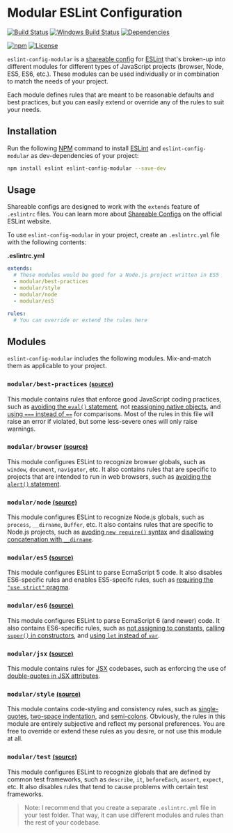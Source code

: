 Modular ESLint Configuration
=======================

[![Build Status](https://api.travis-ci.org/BigstickCarpet/eslint-config-modular.svg?branch=master)](https://travis-ci.org/BigstickCarpet/eslint-config-modular)
[![Windows Build Status](https://ci.appveyor.com/api/projects/status/035c7n3rg8vmu638/branch/master?svg=true&failingText=Windows%20build%20failing&passingText=Windows%20build%20passing)](https://ci.appveyor.com/project/BigstickCarpet/eslint-config-modular/branch/master)
[![Dependencies](https://david-dm.org/BigstickCarpet/eslint-config-modular.svg/dev-status.svg)](https://david-dm.org/BigstickCarpet/eslint-config-modular?type=dev)

[![npm](https://img.shields.io/npm/v/eslint-config-modular.svg?maxAge=43200)](https://www.npmjs.com/package/eslint-config-modular)
[![License](https://img.shields.io/npm/l/eslint-config-modular.svg?maxAge=2592000)](LICENSE)

`eslint-config-modular` is a [shareable config](http://eslint.org/docs/developer-guide/shareable-configs) for [ESLint](http://eslint.org/) that's broken-up into different modules for different types of JavaScript projects (browser, Node, ES5, ES6, etc.).  These modules can be used individually or in combination to match the needs of your project.

Each module defines rules that are meant to be reasonable defaults and best practices, but you can easily extend or override any of the rules to suit your needs.

Installation
-----------------------
Run the following [NPM](https://docs.npmjs.com/getting-started/what-is-npm) command to install [ESLint](http://eslint.org/) and `eslint-config-modular` as dev-dependencies of your project:

```bash
npm install eslint eslint-config-modular --save-dev
```

Usage
-----------------------
Shareable configs are designed to work with the `extends` feature of `.eslintrc` files. You can learn more about
[Shareable Configs](http://eslint.org/docs/developer-guide/shareable-configs) on the official ESLint website.

To use `eslint-config-modular` in your project, create an `.eslintrc.yml` file with the following contents:

**.eslintrc.yml**
```yaml
extends:
  # These modules would be good for a Node.js project written in ES5
  - modular/best-practices
  - modular/style
  - modular/node
  - modular/es5

rules:
  # You can override or extend the rules here
```

Modules
-----------------------
`eslint-config-modular` includes the following modules.  Mix-and-match them as applicable to your project.

### `modular/best-practices` <small>[(source)](./best-practices.js)</small>
This module contains rules that enforce good JavaScript coding practices, such as [avoiding the `eval()` statement](http://eslint.org/docs/rules/no-eval), not [reassigning native objects](http://eslint.org/docs/rules/no-native-reassign), and [using `===` instead of `==`](http://eslint.org/docs/rules/eqeqeq) for comparisons. Most of the rules in this file will raise an error if violated, but some less-severe ones will only raise warnings.

### `modular/browser` <small>[(source)](./browser.js)</small>
This module configures ESLint to recognize browser globals, such as `window`, `document`, `navigator`, etc.  It also contains rules that are specific to projects that are intended to run in web browsers, such as [avoiding the `alert()` statement](http://eslint.org/docs/rules/no-alert).

### `modular/node` <small>[(source)](./node.js)</small>
This module configures ESLint to recognize Node.js globals, such as `process`, `__dirname`, `Buffer`, etc.  It also contains rules that are specific to Node.js projects, such as [avoding `new require()` syntax](http://eslint.org/docs/rules/no-new-require) and [disallowing concatenation with `__dirname`](http://eslint.org/docs/rules/no-path-concat).

### `modular/es5` <small>[(source)](./es5.js)</small>
This module configures ESLint to parse EcmaScript 5 code. It also disables ES6-specific rules and enables ES5-specifc rules, such as [requiring the `"use strict"` pragma](http://eslint.org/docs/rules/strict).

### `modular/es6` <small>[(source)](./es6.js)</small>
This module configures ESLint to parse EcmaScript 6 (and newer) code. It also contains ES6-specific rules, such as [not assigning to constants](http://eslint.org/docs/rules/no-const-assign), [calling `super()` in constructors](http://eslint.org/docs/rules/no-this-before-super), and [using `let` instead of `var`](http://eslint.org/docs/rules/no-var).

### `modular/jsx` <small>[(source)](./jsx.js)</small>
This module contains rules for [JSX](https://facebook.github.io/react/docs/jsx-in-depth.html) codebases, such as enforcing the use of [double-quotes in JSX attributes](http://eslint.org/docs/rules/jsx-quotes).

### `modular/style` <small>[(source)](./style.js)</small>
This module contains code-styling and consistency rules, such as [single-quotes](http://eslint.org/docs/rules/quotes), [two-space indentation](http://eslint.org/docs/rules/indent), and [semi-colons](http://eslint.org/docs/rules/semi).  Obviously, the rules in this module are entirely subjective and reflect my personal preferences. You are free to override or extend these rules as you desire, or not use this module at all.

### `modular/test` <small>[(source)](./test.js)</small>
This module configures ESLint to recognize globals that are defined by common test frameworks, such as `describe`, `it`, `beforeEach`, `assert`, `expect`, etc.  It also disables rules that tend to cause problems with certain test frameworks.

> Note: I recommend that you create a separate `.eslintrc.yml` file in your test folder. That way, it can use different modules and rules than the rest of your codebase.

